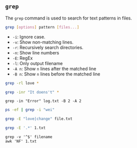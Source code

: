 ## `grep`

The `grep` command is used to search for text patterns in files.

```bash
grep [options] pattern [files...]
```

- `-i`: Ignore case.
- `-v`: Show non-matching lines.
- `-r`: Recursively search directories.
- `-n`: Show line numbers
- `-E`: RegEx
- `-l`: Only output filename
- `-A n`: Show `n` lines after the matched line
- `-B n`: Show `n` lines before the matched line

```bash
grep -rl love *
```

```bash
grep -inr "It doens't" *
```

```shell
grep -in "Error" log.txt -B 2 -A 2
```

```bash
ps -ef | grep -i "wei"
```

```bash
grep -E "love|change" file.txt
```

```bash
grep -E '.*' 1.txt
```

```shell
grep -v '^$' filename
awk 'NF' 1.txt 
```
